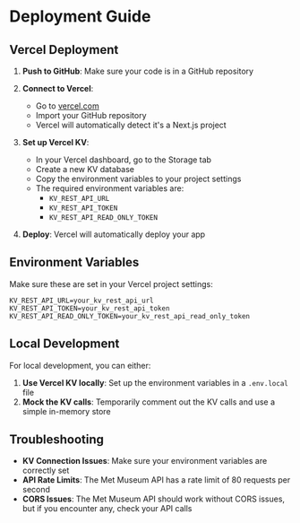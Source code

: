 # Deployment Guide

## Vercel Deployment

1. **Push to GitHub**: Make sure your code is in a GitHub repository

2. **Connect to Vercel**: 
   - Go to [vercel.com](https://vercel.com)
   - Import your GitHub repository
   - Vercel will automatically detect it's a Next.js project

3. **Set up Vercel KV**:
   - In your Vercel dashboard, go to the Storage tab
   - Create a new KV database
   - Copy the environment variables to your project settings
   - The required environment variables are:
     - `KV_REST_API_URL`
     - `KV_REST_API_TOKEN` 
     - `KV_REST_API_READ_ONLY_TOKEN`

4. **Deploy**: Vercel will automatically deploy your app

## Environment Variables

Make sure these are set in your Vercel project settings:

```
KV_REST_API_URL=your_kv_rest_api_url
KV_REST_API_TOKEN=your_kv_rest_api_token  
KV_REST_API_READ_ONLY_TOKEN=your_kv_rest_api_read_only_token
```

## Local Development

For local development, you can either:

1. **Use Vercel KV locally**: Set up the environment variables in a `.env.local` file
2. **Mock the KV calls**: Temporarily comment out the KV calls and use a simple in-memory store

## Troubleshooting

- **KV Connection Issues**: Make sure your environment variables are correctly set
- **API Rate Limits**: The Met Museum API has a rate limit of 80 requests per second
- **CORS Issues**: The Met Museum API should work without CORS issues, but if you encounter any, check your API calls

